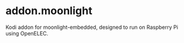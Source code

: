 # addon.moonlight
Kodi addon for moonlight-embedded, designed to run on Raspberry Pi using OpenELEC.
